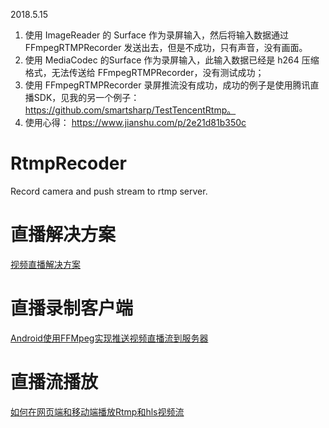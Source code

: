 2018.5.15  
1. 使用 ImageReader 的 Surface 作为录屏输入，然后将输入数据通过 FFmpegRTMPRecorder 发送出去，但是不成功，只有声音，没有画面。
2. 使用 MediaCodec 的Surface 作为录屏输入，此输入数据已经是 h264 压缩格式，无法传送给 FFmpegRTMPRecorder，没有测试成功；
3. 使用 FFmpegRTMPRecorder 录屏推流没有成功，成功的例子是使用腾讯直播SDK，见我的另一个例子：https://github.com/smartsharp/TestTencentRtmp。
4. 使用心得： https://www.jianshu.com/p/2e21d81b350c










# RtmpRecoder

Record camera and push stream to rtmp server.

# 直播解决方案
[视频直播解决方案](http://www.tangokk.com/blog/2016/01/29/%E7%9B%B4%E6%92%AD%E8%A7%A3%E5%86%B3%E6%96%B9%E6%A1%88-%E6%90%AD%E5%BB%BA%E4%BD%A0%E8%87%AA%E5%B7%B1%E7%9A%84%E7%9B%B4%E6%92%AD%E5%B9%B3%E5%8F%B0/)

# 直播录制客户端
[Android使用FFMpeg实现推送视频直播流到服务器](http://www.tangokk.com/blog/2016/01/30/Android%E4%BD%BF%E7%94%A8FFMpeg%E5%AE%9E%E7%8E%B0%E6%8E%A8%E9%80%81%E8%A7%86%E9%A2%91%E7%9B%B4%E6%92%AD%E6%B5%81%E5%88%B0%E6%9C%8D%E5%8A%A1%E5%99%A8/)

# 直播流播放
[如何在网页端和移动端播放Rtmp和hls视频流](http://www.tangokk.com/blog/2016/01/30/%E5%9C%A8%E5%90%84%E7%AB%AF%E5%AE%9E%E7%8E%B0Rtmp%E5%92%8Chls%E6%B5%81%E8%A7%86%E9%A2%91%E7%9A%84%E6%92%AD%E6%94%BE/)

